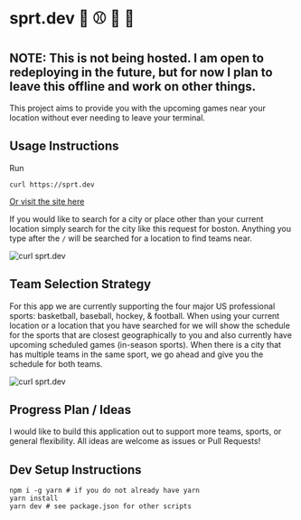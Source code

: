 # sprt.dev :basketball: :baseball: :ice_hockey: :football:

## NOTE: This is not being hosted. I am open to redeploying in the future, but for now I plan to leave this offline and work on other things.

This project aims to provide you with the upcoming games near your location without ever needing to leave your terminal.

## Usage Instructions

Run

```
curl https://sprt.dev
```

[Or visit the site here](https://sprt.dev)

If you would like to search for a city or place other than your current location simply search for the city like this request for boston. Anything you type after the `/` will be searched for a location to find teams near.

![curl sprt.dev](docs/img/screenshot.png)

## Team Selection Strategy

For this app we are currently supporting the four major US professional sports: basketball, baseball, hockey, & football. When using your current location or a location that you have searched for we will show the schedule for the sports that are closest geographically to you and also currently have upcoming scheduled games (in-season sports). When there is a city that has multiple teams in the same sport, we go ahead and give you the schedule for both teams.

![curl sprt.dev](docs/img/screenshot2.png)

## Progress Plan / Ideas

I would like to build this application out to support more teams, sports, or general flexibility. All ideas are welcome as issues or Pull Requests!

## Dev Setup Instructions

```
npm i -g yarn # if you do not already have yarn
yarn install
yarn dev # see package.json for other scripts
```
